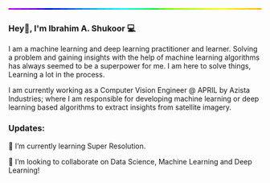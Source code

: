 <img style="width:100%;height:3px;" src="./bar.gif" />

### Hey👋, I'm Ibrahim A. Shukoor 💻

I am a machine learning and deep learning practitioner and learner. Solving a problem and gaining insights with the help of machine learning algorithms has always seemed to be a superpower for me. I am here to solve things, Learning a lot in the process.

I am currently working as a Computer Vision Engineer @ APRIL by Azista Industries; where I am responsible for developing machine learning or deep learning based algorithms to extract insights from satellite imagery.

### Updates:

🌱 I’m currently learning Super Resolution.

👯 I’m looking to collaborate on Data Science, Machine Learning and Deep Learning!
